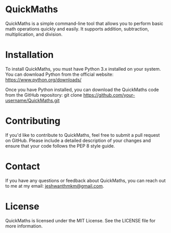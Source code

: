 # QuickMaths
    
QuickMaths is a simple command-line tool that allows you to perform basic math operations quickly and easily. It supports addition, subtraction, multiplication, and division.

# Installation

To install QuickMaths, you must have Python 3.x installed on your system. You can download Python from the official website: https://www.python.org/downloads/

Once you have Python installed, you can download the QuickMaths code from the GitHub repository:
git clone https://github.com/your-username/QuickMaths.git


# Contributing

If you'd like to contribute to QuickMaths, feel free to submit a pull request on GitHub. Please include a detailed description of your changes and ensure that your code follows the PEP 8 style guide.


# Contact

If you have any questions or feedback about QuickMaths, you can reach out to me at my email: jeshwanthmkm@gmail.com.

# License

QuickMaths is licensed under the MIT License. See the LICENSE file for more information.










